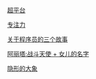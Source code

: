 

[超平台](docs/super-cloud.md)

[专注力](docs/focus.md)

[关于程序员的三个故事](docs/three-story-about-coder.md)

[阿丽塔:战斗天使 + 女儿的名字](docs/my-daughter.md)

[隐形的大象](docs/the-elephant-hidding-in-internet.md)

[](docs/.md)
[](docs/.md)
[](docs/.md)
[](docs/.md)

